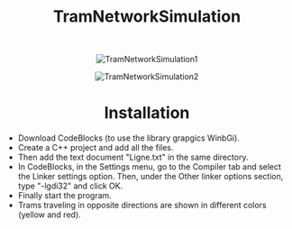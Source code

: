 <div align="center">

# TramNetworkSimulation
  
<br/>
  
![TramNetworkSimulation1](https://user-images.githubusercontent.com/120946916/233862425-80805603-8997-4d95-8dc4-0b8cc307929d.png)

![TramNetworkSimulation2](https://user-images.githubusercontent.com/120946916/233862433-c5f10739-97cb-4130-bfad-c48509bec4c9.png)

# Installation
  
</div>

- Download CodeBlocks (to use the library grapgics WinbGi).
- Create a C++ project and add all the files.    
- Then add the text document "Ligne.txt" in the same directory. 
- In CodeBlocks, in the Settings menu, go to the Compiler tab and select the Linker settings option. Then, under the Other linker options section, type "-lgdi32" and      click OK.
- Finally start the program.    
- Trams traveling in opposite directions are shown in different colors (yellow and red).  


